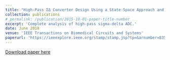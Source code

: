 ```yaml
---
title: "High-Pass ΣΔ Converter Design Using a State-Space Approach and Its Application to Cardiac Signal Acquisition"
collection: publications
# permalink: /publication/2015-10-01-paper-title-number
excerpt: 'Complete analysis of high-pass sigma-delta ADC.'
date: June 2018
venue: 'IEEE Transactions on Biomedical Circuits and Systems'
paperurl: 'https://ieeexplore.ieee.org/stamp/stamp.jsp?tp=&arnumber=8355735'
---
```



[Download paper here](https://ieeexplore.ieee.org/stamp/stamp.jsp?tp=&arnumber=8355735)
